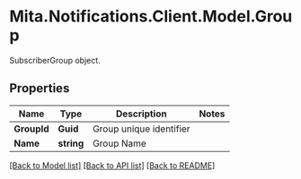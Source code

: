 # Mita.Notifications.Client.Model.Group
SubscriberGroup object.

## Properties

Name | Type | Description | Notes
------------ | ------------- | ------------- | -------------
**GroupId** | **Guid** | Group unique identifier | 
**Name** | **string** | Group Name | 

[[Back to Model list]](../README.md#documentation-for-models) [[Back to API list]](../README.md#documentation-for-api-endpoints) [[Back to README]](../README.md)

